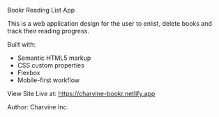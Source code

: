 Bookr Reading List App

This is a web application design for the user to enlist, delete books
and track their reading progress.


Built with:
- Semantic HTML5 markup
- CSS custom properties
- Flexbox
- Mobile-first workflow

View Site Live at:
https://charvine-bookr.netlify.app


Author:
Charvine Inc.